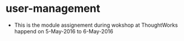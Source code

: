 # user-management
* This is the module assignement during wokshop at ThoughtWorks happend on 5-May-2016 to 6-May-2016
